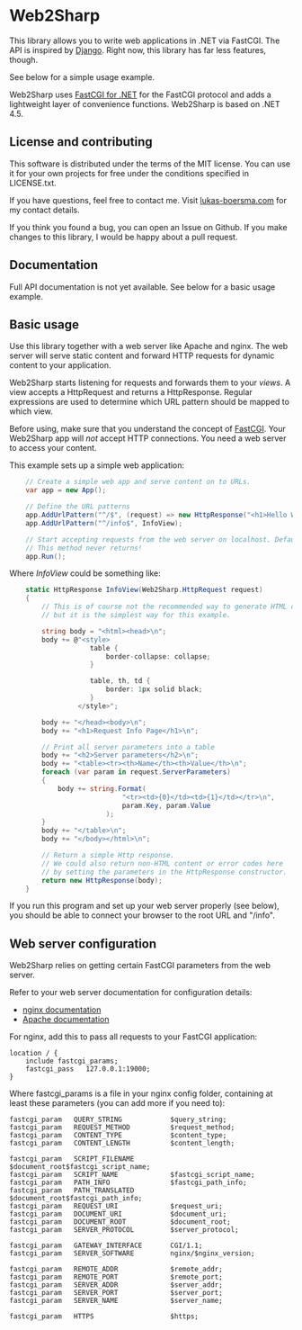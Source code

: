 # Web2Sharp

This library allows you to write web applications in .NET via FastCGI. The API is inspired by [Django](https://www.djangoproject.com/). Right now, this library has far less features, though.

See below for a simple usage example.

Web2Sharp uses [FastCGI for .NET](https://github.com/LukasBoersma/FastCGI) for the FastCGI protocol and adds a lightweight layer of convenience functions. Web2Sharp is based on .NET 4.5.

## License and contributing

This software is distributed under the terms of the MIT license. You can use it for your own projects for free under the conditions specified in LICENSE.txt.

If you have questions, feel free to contact me. Visit [lukas-boersma.com](https://lukas-boersma.com) for my contact details.

If you think you found a bug, you can open an Issue on Github. If you make changes to this library, I would be happy about a pull request.

## Documentation

Full API documentation is not yet available. See below for a basic usage example.

## Basic usage

Use this library together with a web server like Apache and nginx. The web server will serve static content and forward HTTP requests for dynamic content to your application.

Web2Sharp starts listening for requests and forwards them to your *views*. A view accepts a HttpRequest and returns a HttpResponse. Regular expressions are used to determine which URL pattern should be mapped to which view.

Before using, make sure that you understand the concept of [FastCGI](https://en.wikipedia.org/wiki/FastCGI). Your Web2Sharp app will *not* accept HTTP connections. You need a web server to access your content.

This example sets up a simple web application:

```csharp
    // Create a simple web app and serve content on to URLs.
    var app = new App();

    // Define the URL patterns
    app.AddUrlPattern("^/$", (request) => new HttpResponse("<h1>Hello World</h1>"));
    app.AddUrlPattern("^/info$", InfoView);

    // Start accepting requests from the web server on localhost. Default port is 19000.
    // This method never returns!
    app.Run();
```

Where *InfoView* could be something like:

```csharp
    static HttpResponse InfoView(Web2Sharp.HttpRequest request)
    {
        // This is of course not the recommended way to generate HTML content,
        // but it is the simplest way for this example.

        string body = "<html><head>\n";
        body += @"<style>
                    table {
                        border-collapse: collapse;
                    }

                    table, th, td {
                        border: 1px solid black;
                    }
                 </style>";

        body += "</head><body>\n";
        body += "<h1>Request Info Page</h1>\n";

        // Print all server parameters into a table
        body += "<h2>Server parameters</h2>\n";
        body += "<table><tr><th>Name</th><th>Value</th>\n";
        foreach (var param in request.ServerParameters)
        {
            body += string.Format(
                            "<tr><td>{0}</td><td>{1}</td></tr>\n",
                            param.Key, param.Value
                        );
        }
        body += "</table>\n";
        body += "</body></html>\n";

        // Return a simple Http response.
        // We could also return non-HTML content or error codes here
        // by setting the parameters in the HttpResponse constructor.
        return new HttpResponse(body);
    }
```

If you run this program and set up your web server properly (see below), you should be able to connect your browser to the root URL and "/info".

## Web server configuration

Web2Sharp relies on getting certain FastCGI parameters from the web server.

Refer to your web server documentation for configuration details:

 * [nginx documentation](http://nginx.org/en/docs/http/ngx_http_fastcgi_module.html)
 * [Apache documentation](http://httpd.apache.org/mod_fcgid/mod/mod_fcgid.html)

For nginx, add this to pass all requests to your FastCGI application:

    location / {
        include fastcgi_params;
        fastcgi_pass   127.0.0.1:19000;
    }

Where fastcgi_params is a file in your nginx config folder, containing at least these parameters (you can add more if you need to):

    fastcgi_param   QUERY_STRING            $query_string;
    fastcgi_param   REQUEST_METHOD          $request_method;
    fastcgi_param   CONTENT_TYPE            $content_type;
    fastcgi_param   CONTENT_LENGTH          $content_length;

    fastcgi_param   SCRIPT_FILENAME         $document_root$fastcgi_script_name;
    fastcgi_param   SCRIPT_NAME             $fastcgi_script_name;
    fastcgi_param   PATH_INFO               $fastcgi_path_info;
    fastcgi_param 	PATH_TRANSLATED         $document_root$fastcgi_path_info;
    fastcgi_param   REQUEST_URI             $request_uri;
    fastcgi_param   DOCUMENT_URI            $document_uri;
    fastcgi_param   DOCUMENT_ROOT           $document_root;
    fastcgi_param   SERVER_PROTOCOL         $server_protocol;

    fastcgi_param   GATEWAY_INTERFACE       CGI/1.1;
    fastcgi_param   SERVER_SOFTWARE         nginx/$nginx_version;

    fastcgi_param   REMOTE_ADDR             $remote_addr;
    fastcgi_param   REMOTE_PORT             $remote_port;
    fastcgi_param   SERVER_ADDR             $server_addr;
    fastcgi_param   SERVER_PORT             $server_port;
    fastcgi_param   SERVER_NAME             $server_name;

    fastcgi_param   HTTPS                   $https;
